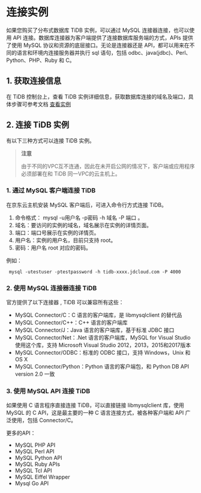 # 连接实例 
如果您购买了分布式数据库 TiDB 实例，可以通过 MySQL 连接器连接，也可以使用 API 连接。数据库连接器为客户端提供了连接数据库服务端的方式，APIs 提供了使用 MySQL 协议和资源的底层接口。无论是连接器还是 API，都可以用来在不同的语言和环境内连接服务器并执行 sql 语句，包括 odbc、java(jdbc)、Perl、Python、PHP、Ruby 和 C。 

## 1. 获取连接信息
在 TiDB 控制台上，查看 TiDB 实例详细信息，获取数据库连接的域名及端口，具体步骤可参考文档 [查看实例](View-Instance.md)

## 2. 连接 TiDB 实例
有以下三种方式可以连接 TiDB 实例。

> **注意**
> 
> 由于不同的VPC互不连通，因此在未开启公网的情况下，客户端或应用程序必须部署在和 TiDB 同一VPC的云主机上。

### 1. 通过 MySQL 客户端连接 TiDB
在京东云主机安装 MySQL 客户端后，可进入命令行方式连接 TiDB。 

1. 命令格式： mysql -u用户名 -p密码 -h 域名 -P 端口 。
2. 域名：要访问的实例的域名，域名展示在实例的详情页面。
3. 端口：端口号展示在实例的详情页。
4. 用户名：实例的用户名，目前只支持 root。 
5. 密码：用户名 root 对应的密码。

例如：
   ```SHELL
    mysql -utestuser -ptestpassword -h tidb-xxxx.jdcloud.com -P 4000
   ```

### 2. 使用 MySQL 连接器连接 TiDB  
官方提供了以下连接器 , TiDB 可以兼容所有这些：

- MySQL Connector/C：C 语言的客户端库，是 libmysqlclient 的替代品
- MySQL Connector/C++：C++ 语言的客户端库
- MySQL Connector/J：Java 语言的客户端库，基于标准 JDBC 接口
- MySQL Connector/Net：.Net 语言的客户端库，MySQL for Visual Studio使用这个库，支持 Microsoft Visual Studio 2012，2013，2015和2017版本
- MySQL Connector/ODBC：标准的 ODBC 接口，支持 Windows，Unix 和 OS X
- MySQL Connector/Python：Python 语言的客户端包，和 Python DB API version 2.0 一致


### 3. 使用 MySQL API 连接 TiDB
如果使用 C 语言程序直接连接 TiDB，可以直接链接 libmysqlclient 库，使用 MySQL 的 C API，这是最主要的一种 C 语言连接方式，被各种客户端和 API 广泛使用，包括 Connector/C。

更多的API：
- MySQL PHP API
- MySQL Perl API
- MySQL Python API
- MySQL Ruby APIs
- MySQL Tcl API
- MySQL Eiffel Wrapper
- Mysql Go API
